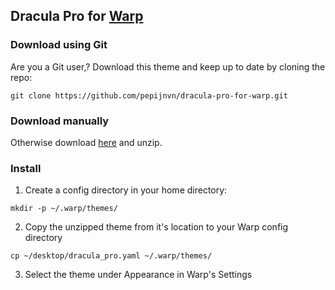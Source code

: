 ## Dracula Pro for [Warp](https://www.warp.dev/)


### Download using Git

Are you a Git user,? Download this theme and keep up to date by cloning the repo:

```
git clone https://github.com/pepijnvn/dracula-pro-for-warp.git
```


### Download manually

Otherwise download [here](https://github.com/pepijnvn/dracula-pro-for-warp/archive/master.zip) and unzip.


### Install

1. Create a config directory in your home directory:

```
mkdir -p ~/.warp/themes/
```

2. Copy the unzipped theme from it's location to your Warp config directory

```
cp ~/desktop/dracula_pro.yaml ~/.warp/themes/
```

3. Select the theme under Appearance in Warp's Settings
